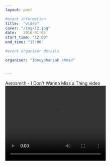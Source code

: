 ```yaml
---
layout: post

#event information
title:  "video"
cover: "/img/12.jpg"
date:   2016-01-05
start_time: "12:00"
end_time: "13:00"

#event organiser details

organiser: "Ibnuyohanzah ahmad"


---
```


<html manifest="cache-manifest.manifest">
<body>

<div id="result"></div>

<script>
// Check browser support
if (typeof(Storage) !== "undefined") {
    // Store
    localStorage.setItem("Aerosmith", "I Don't Wanna Miss a Thing");
    // Retrieve
    document.getElementById("result").innerHTML = localStorage.getItem("lastname");
} else {
    document.getElementById("result").innerHTML = "Sorry, your browser does not support Web Storage...";
}
</script>

 </body>
</html>

<p>Aerosmith - I Don't Wanna Miss a Thing video <br>
<video width="320" height="240" controls="controls">
  <source src="/img/Aerosmith - I Don't Wanna Miss a Thing vidoe.ogg" type="video/ogg" />
  <source src="/img/Aerosmith - I Don't Wanna Miss a Thing vidoe.oog" type="video/oog" />
Your browser does not support the video tag.
</video>
